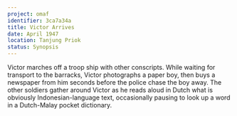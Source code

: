```yaml
---
project: omaf
identifier: 3ca7a34a
title: Victor Arrives
date: April 1947 
location: Tanjung Priok
status: Synopsis
---
```


Victor marches off a troop ship with other conscripts. While waiting for transport to the barracks, Victor photographs a paper boy, then buys a newspaper from him seconds before the police chase the boy away. The other soldiers gather around Victor as he reads aloud in Dutch what is obviously Indonesian-language text, occasionally pausing to look up a word in a Dutch-Malay pocket dictionary. 

